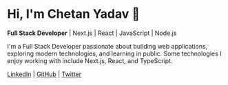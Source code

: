 # Hi, I'm Chetan Yadav 👋

**Full Stack Developer** | Next.js | React | JavaScript | Node.js

I'm a Full Stack Developer passionate about building web applications, exploring modern technologies, and learning in public. Some technologies I enjoy working with include Next.js, React, and TypeScript.

[LinkedIn](https://www.linkedin.com/in/chetan0724/) | [GitHub](https://github.com/chetan0724/) | [Twitter](https://x.com/Chetany0724/)
